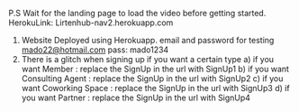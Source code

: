 P.S Wait for the landing page to load the video before getting started.
HerokuLink: Lirtenhub-nav2.herokuapp.com
1) Website Deployed using Herokuapp. email and password for testing mado22@hotmail.com  pass: mado1234
2) There is a glitch when signing up if you want a certain type 
a) if you want Member : replace the SignUp in the url with SignUp1
b) if you want Consulting Agent : replace the SignUp in the url with SignUp2
c) if you want Coworking Space : replace the SignUp in the url with SignUp3
d) if you want Partner : replace the SignUp in the url with SignUp4
 
